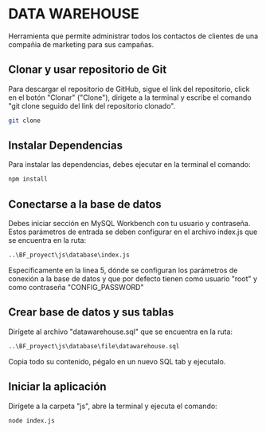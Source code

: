 # DATA WAREHOUSE

Herramienta que permite administrar todos los contactos de clientes de una compañia de marketing para sus campañas.

## Clonar y usar repositorio de Git

Para descargar el repositorio de GitHub, sigue el link del repositorio, click en el botón "Clonar" ("Clone"), dirigete a la terminal y escribe el comando "git clone seguido del link del repositorio clonado".

```bash
git clone
```

## Instalar Dependencias

Para instalar las dependencias, debes ejecutar en la terminal el comando:

```bash
npm install
```

## Conectarse a la base de datos

Debes iniciar sección en MySQL Workbench con tu usuario y contraseña. Estos parámetros de entrada se deben configurar en el archivo index.js que se encuentra en la ruta:

```bash
..\BF_proyect\js\database\index.js
```
Especificamente en la linea 5, dónde se configuran los parámetros de conexión a la base de datos y que por defecto tienen como usuario "root" y como contraseña "CONFIG_PASSWORD"

## Crear base de datos y sus tablas

Dirígete al archivo "datawarehouse.sql" que se encuentra en la ruta:

```bash
..\BF_proyect\js\database\file\datawarehouse.sql
```
Copia todo su contenido, pégalo en un nuevo SQL tab y ejecutalo.

## Iniciar la aplicación

Dirígete a la carpeta "js", abre la terminal y ejecuta el comando:

```bash
node index.js
```

